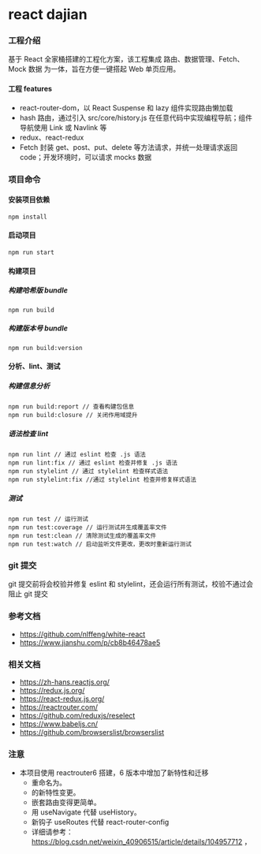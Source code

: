 # react dajian

### 工程介绍

基于 React 全家桶搭建的工程化方案，该工程集成 路由、数据管理、Fetch、Mock 数据 为一体，旨在方便一键搭起 Web 单页应用。

#### 工程 features

- react-router-dom，以 React Suspense 和 lazy 组件实现路由懒加载
- hash 路由，通过引入 src/core/history.js 在任意代码中实现编程导航；组件导航使用 Link 或 Navlink 等
- redux、react-redux
- Fetch 封装 get、post、put、delete 等方法请求，并统一处理请求返回 code；开发环境时，可以请求 mocks 数据

### 项目命令

#### 安装项目依赖

```
npm install
```

#### 启动项目

```
npm run start
```

#### 构建项目

##### 构建哈希版 bundle

```
npm run build
```

##### 构建版本号 bundle

```
npm run build:version
```

#### 分析、lint、测试

##### 构建信息分析

```
npm run build:report // 查看构建包信息
npm run build:closure // 关闭作用域提升
```

##### 语法检查 lint

```
npm run lint // 通过 eslint 检查 .js 语法
npm run lint:fix // 通过 eslint 检查并修复 .js 语法
npm run stylelint // 通过 stylelint 检查样式语法
npm run stylelint:fix //通过 stylelint 检查并修复样式语法
```

##### 测试

```
npm run test // 运行测试
npm run test:coverage // 运行测试并生成覆盖率文件
npm run test:clean // 清除测试生成的覆盖率文件
npm run test:watch // 启动监听文件更改，更改时重新运行测试
```

### git 提交

git 提交前将会校验并修复 eslint 和 stylelint，还会运行所有测试，校验不通过会阻止 git 提交

### 参考文档

- https://github.com/nlffeng/white-react
- https://www.jianshu.com/p/cb8b46478ae5

### 相关文档

- https://zh-hans.reactjs.org/
- https://redux.js.org/
- https://react-redux.js.org/
- https://reactrouter.com/
- https://github.com/reduxjs/reselect
- https://www.babeljs.cn/
- https://github.com/browserslist/browserslist

### 注意

- 本项目使用 reactrouter6 搭建，6 版本中增加了新特性和迁移
  - <Switch>重命名为<Routes>。
  - <Route>的新特性变更。
  - 嵌套路由变得更简单。
  - 用 useNavigate 代替 useHistory。
  - 新钩子 useRoutes 代替 react-router-config
  - 详细请参考：https://blog.csdn.net/weixin_40906515/article/details/104957712 ，
